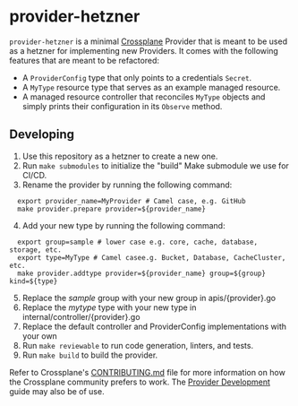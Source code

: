 # provider-hetzner

`provider-hetzner` is a minimal [Crossplane](https://crossplane.io/) Provider
that is meant to be used as a hetzner for implementing new Providers. It comes
with the following features that are meant to be refactored:

- A `ProviderConfig` type that only points to a credentials `Secret`.
- A `MyType` resource type that serves as an example managed resource.
- A managed resource controller that reconciles `MyType` objects and simply
  prints their configuration in its `Observe` method.

## Developing

1. Use this repository as a hetzner to create a new one.
1. Run `make submodules` to initialize the "build" Make submodule we use for CI/CD.
1. Rename the provider by running the following command:
```shell
  export provider_name=MyProvider # Camel case, e.g. GitHub
  make provider.prepare provider=${provider_name}
```
4. Add your new type by running the following command:
```shell
  export group=sample # lower case e.g. core, cache, database, storage, etc.
  export type=MyType # Camel casee.g. Bucket, Database, CacheCluster, etc.
  make provider.addtype provider=${provider_name} group=${group} kind=${type}
```
5. Replace the *sample* group with your new group in apis/{provider}.go
5. Replace the *mytype* type with your new type in internal/controller/{provider}.go
5. Replace the default controller and ProviderConfig implementations with your own
5. Run `make reviewable` to run code generation, linters, and tests.
5. Run `make build` to build the provider.

Refer to Crossplane's [CONTRIBUTING.md] file for more information on how the
Crossplane community prefers to work. The [Provider Development][provider-dev]
guide may also be of use.

[CONTRIBUTING.md]: https://github.com/crossplane/crossplane/blob/master/CONTRIBUTING.md
[provider-dev]: https://github.com/crossplane/crossplane/blob/master/contributing/guide-provider-development.md
